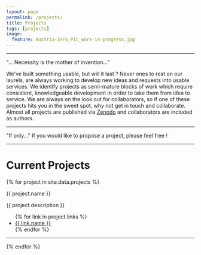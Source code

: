 ```yaml
---
layout: page
permalink: /projects/
title: Projects
tags: [projects]
image:
  feature: Austria-Zero_Pic_work-in-progress.jpg
---
```


----

<div class="md-col-3">
<span class="h1 post-title">"... Necessity is the mother of invention..."</span>
</div>

We've built something usable, but will it last ?  Never ones to rest on our laurels, are always working to develop new ideas and requests into usable services. We identify projects as semi-mature blocks of work which require consistent, knowledgeable development in order to take them from idea to service. We are always on the look out for collaborators, so if one of these projects hits you in the sweet spot, why not get in touch and collaborate. Almost all projects are published via [Zenodo](https://zenodo.org/collection/user-sa-einfra-commons) and collaborators are included as authors.

----

<span class="h1 post-title">"If only..."</span>
If you would like to propose a project, please feel free !

----

# Current Projects

<!-- later we will include "completed projects" -->
{% for project in site.data.projects %}

<p class="h2 blog-title">{{ project.name }}</p>
<span class="blog-info">{{ project.description }}</span>

<ul class="col-md-3 nav nav-pills nav-justified">
{% for link in project.links %}
<li><a href="{{ link.url}}"><i class="fa fa-{{ link.icon }}"></i> {{ link.name }}</a></li>
{% endfor %}
</ul>

----

{% endfor %}
